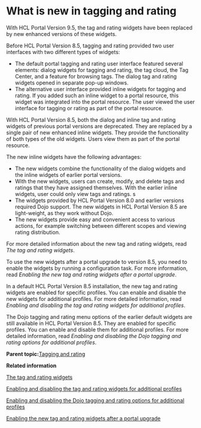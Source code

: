# What is new in tagging and rating

With HCL Portal Version 9.5, the tag and rating widgets have been replaced by new enhanced versions of these widgets.

Before HCL Portal Version 8.5, tagging and rating provided two user interfaces with two different types of widgets:

-   The default portal tagging and rating user interface featured several elements: dialog widgets for tagging and rating, the tag cloud, the Tag Center, and a feature for browsing tags. The dialog tag and rating widgets opened in separate pop-up windows.
-   The alternative user interface provided inline widgets for tagging and rating. If you added such an inline widget to a portal resource, this widget was integrated into the portal resource. The user viewed the user interface for tagging or rating as part of the portal resource.

With HCL Portal Version 8.5, both the dialog and inline tag and rating widgets of previous portal versions are deprecated. They are replaced by a single pair of new enhanced inline widgets. They provide the functionality of both types of the old widgets. Users view them as part of the portal resource.

The new inline widgets have the following advantages:

-   The new widgets combine the functionality of the dialog widgets and the inline widgets of earlier portal versions.
-   With the new widgets, users can create, modify, and delete tags and ratings that they have assigned themselves. With the earlier inline widgets, user could only view tags and ratings. s
-   The widgets provided by HCL Portal Version 8.0 and earlier versions required Dojo support. The new widgets in HCL Portal Version 8.5 are light-weight, as they work without Dojo.
-   The new widgets provide easy and convenient access to various actions, for example switching between different scopes and viewing rating distribution.

For more detailed information about the new tag and rating widgets, read *The tag and rating widgets*.

To use the new widgets after a portal upgrade to version 8.5, you need to enable the widgets by running a configuration task. For more information, read *Enabling the new tag and rating widgets after a portal upgrade*.

In a default HCL Portal Version 8.5 installation, the new tag and rating widgets are enabled for specific profiles. You can enable and disable the new widgets for additional profiles. For more detailed information, read *Enabling and disabling the tag and rating widgets for additional profiles*.

The Dojo tagging and rating menu options of the earlier default widgets are still available in HCL Portal Version 8.5. They are enabled for specific profiles. You can enable and disable them for additional profiles. For more detailed information, read *Enabling and disabling the Dojo tagging and rating options for additional profiles*.

**Parent topic:**[Tagging and rating](../admin-system/tag_rate_mngadmin.md)

**Related information**  


[The tag and rating widgets](../admin-system/tag_rate_ui_alt.md)

[Enabling and disabling the tag and rating widgets for additional profiles](../admin-system/tag_rate_nbldsbl_inline_modules.md)

[Enabling and disabling the Dojo tagging and rating options for additional profiles](../admin-system/tag_rate_nbldsbl_dojo_options.md)

[Enabling the new tag and rating widgets after a portal upgrade](../migrate/mig_post_tagandrate.md)

